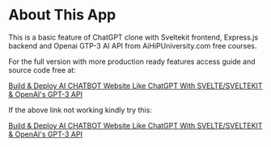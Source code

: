 
# About This App

This is a basic feature of ChatGPT clone with Sveltekit frontend, Express.js backend and Openai GTP-3 AI API from AiHiPUniversity.com free courses.

For the full version with more production ready features access guide and source code free at:

[Build & Deploy AI CHATBOT Website Like ChatGPT With SVELTE/SVELTEKIT & OpenAI's GPT-3 API](https://aihipuniversity.com/Svelte-SvelteKit-303-Advanced-Build-And-Deploy-Ai-Chatbot-Website)

If the above link not working kindly try this:

<a href="https://aihipuniversity.com/Svelte-SvelteKit-303-Advanced-Build-And-Deploy-Ai-Chatbot-Website" target="_blank"> Build & Deploy AI CHATBOT Website Like ChatGPT With SVELTE/SVELTEKIT & OpenAI's GPT-3 API </a>
